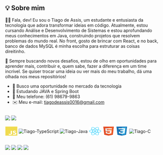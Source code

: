 ## 💡 Sobre mim

👨‍💻 Fala, dev! Eu sou o Tiago de Assis, um estudante e entusiasta da tecnologia que adora transformar ideias em código. Atualmente, estou cursando Análise e Desenvolvimento de Sistemas e estou aprofundando meus conhecimentos em Java, construindo projetos que resolvem problemas do mundo real. No front, gosto de brincar com React, e no back, banco de dados MySQL é minha escolha para estruturar as coisas direitinho.

🚀 Sempre buscando novos desafios, estou de olho em oportunidades para aprender mais, contribuir e, quem sabe, fazer a diferença em um time incrível. Se quiser trocar uma ideia ou ver mais do meu trabalho, dá uma olhada nos meus repositórios!

- 🔭 Busco uma oportunidade no mercado da tecnologia
- 🌱 Estudando JAVA e Spring Boot
- 📱 Meu telefone: (61) 98679-9863
- ✉️ Meu e-mail: tiagodeassis0016@gmail.com

##

<div>
  <img height="180em" src="https://github-readme-stats.vercel.app/api?username=AssisZera&show_icons=true&count_private=true&theme=prussian&locale=pt-br&include_all_commits" />
  <img height="180em" src="https://github-readme-stats.vercel.app/api/top-langs/?username=AssisZera&layout=compact" />
</div>

<div style="display: inline_block"><br>
  <img align="center" alt="Tiago-Js" height="30" width="40" src="https://raw.githubusercontent.com/devicons/devicon/master/icons/javascript/javascript-plain.svg">
  <img align="center" alt="Tiago-TypeScript" height="30" width="40" src="https://cdn.jsdelivr.net/gh/devicons/devicon@latest/icons/typescript/typescript-original.svg">
  <img align="center" alt="Tiago-Java" height="30" width="40" src="https://cdn.jsdelivr.net/gh/devicons/devicon@latest/icons/java/java-original-wordmark.svg">
  <img align="center" alt="Tiago-React" height="30" width="40" src="https://raw.githubusercontent.com/devicons/devicon/master/icons/react/react-original.svg">
  <img align="center" alt="Tiago-HTML" height="30" width="40" src="https://raw.githubusercontent.com/devicons/devicon/master/icons/html5/html5-original.svg">
  <img align="center" alt="Tiago-CSS" height="30" width="40" src="https://raw.githubusercontent.com/devicons/devicon/master/icons/css3/css3-original.svg">
  <img align="center" alt="Tiago-C" height="30" width="40" src="https://cdn.jsdelivr.net/gh/devicons/devicon@latest/icons/c/c-original.svg" />       
</div>

##

<div> 
  <a href="https://instagram.com/AssisZera04" target="_blank"><img src="https://img.shields.io/badge/-Instagram-%23E4405F?style=for-the-badge&logo=instagram&logoColor=white" target="_blank"></a>
  <a href="https://wa.me/+5561986799863" target="_blank"><img src="https://img.shields.io/badge/WhatsApp-25D366?style=for-the-badge&logo=whatsapp&logoColor=white" target="_blank"></a> 
  <a href = "mailto:tiagodeassis0016@gmail.com"><img src="https://img.shields.io/badge/-Gmail-%23333?style=for-the-badge&logo=gmail&logoColor=white" target="_blank"></a>
  <a href="https://www.linkedin.com/in/tiagodeassis" target="_blank"><img src="https://img.shields.io/badge/-LinkedIn-%230077B5?style=for-the-badge&logo=linkedin&logoColor=white" target="_blank"></a> 
</div>
